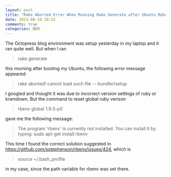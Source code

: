 ```yaml
---
layout: post
title: "Rake Aborted Error When Running Rake Generate after Ubuntu Reboot"
date: 2013-08-19 20:52
comments: true
categories: 脑热 
---
```

The Octopress blog environment was setup yesterday in my laptop and it ran quite well. But when I ran 
> rake generate

this morning after booting my Ubuntu, the following error message appeared:
>rake aborted!
cannot load such file -- bundler/setup

I googled and thought it was due to incorrect version settings of ruby or kramdown.  But the command to reset global ruby verison
> rbenv global 1.9.3-p0

gave me the following message:
> The program 'rbenv' is currently not installed.  You can install it by typing:
sudo apt-get install rbenv

This time I found the correct solution suggested in https://github.com/sstephenson/rbenv/issues/424,
which is 
> source ~/.bash_profile

in my case, since the path variable for rbenv was set there.
